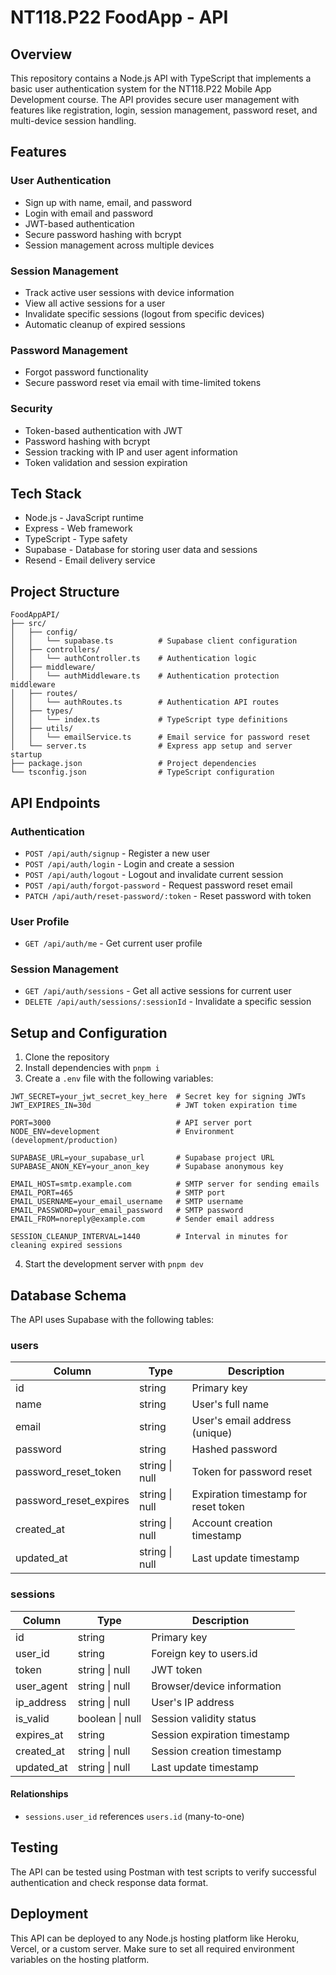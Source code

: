# NT118.P22 FoodApp - API

## Overview
This repository contains a Node.js API with TypeScript that implements a basic user authentication system for the NT118.P22 Mobile App Development course. The API provides secure user management with features like registration, login, session management, password reset, and multi-device session handling.

## Features

### User Authentication
- Sign up with name, email, and password
- Login with email and password
- JWT-based authentication
- Secure password hashing with bcrypt
- Session management across multiple devices

### Session Management
- Track active user sessions with device information
- View all active sessions for a user
- Invalidate specific sessions (logout from specific devices)
- Automatic cleanup of expired sessions

### Password Management
- Forgot password functionality
- Secure password reset via email with time-limited tokens

### Security
- Token-based authentication with JWT
- Password hashing with bcrypt
- Session tracking with IP and user agent information
- Token validation and session expiration

## Tech Stack
- Node.js - JavaScript runtime
- Express - Web framework
- TypeScript - Type safety
- Supabase - Database for storing user data and sessions
- Resend - Email delivery service

## Project Structure
```
FoodAppAPI/
├── src/
│   ├── config/
│   │   └── supabase.ts          # Supabase client configuration
│   ├── controllers/
│   │   └── authController.ts    # Authentication logic
│   ├── middleware/
│   │   └── authMiddleware.ts    # Authentication protection middleware
│   ├── routes/
│   │   └── authRoutes.ts        # Authentication API routes
│   ├── types/
│   │   └── index.ts             # TypeScript type definitions
│   ├── utils/
│   │   └── emailService.ts      # Email service for password reset
│   └── server.ts                # Express app setup and server startup
├── package.json                 # Project dependencies
└── tsconfig.json                # TypeScript configuration
```

## API Endpoints

### Authentication
- `POST /api/auth/signup` - Register a new user
- `POST /api/auth/login` - Login and create a session
- `POST /api/auth/logout` - Logout and invalidate current session
- `POST /api/auth/forgot-password` - Request password reset email
- `PATCH /api/auth/reset-password/:token` - Reset password with token

### User Profile
- `GET /api/auth/me` - Get current user profile

### Session Management
- `GET /api/auth/sessions` - Get all active sessions for current user
- `DELETE /api/auth/sessions/:sessionId` - Invalidate a specific session

## Setup and Configuration
1. Clone the repository
2. Install dependencies with `pnpm i`
3. Create a `.env` file with the following variables:
```
JWT_SECRET=your_jwt_secret_key_here  # Secret key for signing JWTs
JWT_EXPIRES_IN=30d                   # JWT token expiration time

PORT=3000                            # API server port
NODE_ENV=development                 # Environment (development/production)

SUPABASE_URL=your_supabase_url       # Supabase project URL
SUPABASE_ANON_KEY=your_anon_key      # Supabase anonymous key

EMAIL_HOST=smtp.example.com          # SMTP server for sending emails
EMAIL_PORT=465                       # SMTP port
EMAIL_USERNAME=your_email_username   # SMTP username
EMAIL_PASSWORD=your_email_password   # SMTP password
EMAIL_FROM=noreply@example.com       # Sender email address

SESSION_CLEANUP_INTERVAL=1440        # Interval in minutes for cleaning expired sessions
```
4. Start the development server with `pnpm dev`


## Database Schema
The API uses Supabase with the following tables:

### users

| Column | Type | Description |
|--------|------|-------------|
| id | string | Primary key |
| name | string | User's full name |
| email | string | User's email address (unique) |
| password | string | Hashed password |
| password_reset_token | string \| null | Token for password reset |
| password_reset_expires | string \| null | Expiration timestamp for reset token |
| created_at | string \| null | Account creation timestamp |
| updated_at | string \| null | Last update timestamp |

### sessions

| Column | Type | Description |
|--------|------|-------------|
| id | string | Primary key |
| user_id | string | Foreign key to users.id |
| token | string \| null | JWT token |
| user_agent | string \| null | Browser/device information |
| ip_address | string \| null | User's IP address |
| is_valid | boolean \| null | Session validity status |
| expires_at | string | Session expiration timestamp |
| created_at | string \| null | Session creation timestamp |
| updated_at | string \| null | Last update timestamp |

#### Relationships
- `sessions.user_id` references `users.id` (many-to-one)

## Testing
The API can be tested using Postman with test scripts to verify successful authentication and check response data format.

## Deployment
This API can be deployed to any Node.js hosting platform like Heroku, Vercel, or a custom server. Make sure to set all required environment variables on the hosting platform.